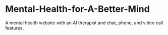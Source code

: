 # Mental-Health-for-A-Better-Mind
A mental health website with an AI therapist and chat, phone, and video call features.
